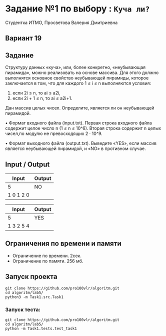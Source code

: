 # Задание №1 по выбору : `Куча ли?`

Студентка ИТМО,  Просветова Валерия Дмитриевна

## Вариант 19

## Задание 
Структуру данных «куча», или, более конкретно, «неубывающая пирамида»,
можно реализовать на основе массива.
Для этого должно выполнятся основное свойство неубывающей пирамиды,
которое заключается в том, что для каждого 1 ≤ i ≤ n выполняются условия:
1. если 2i ≤ n, то ai ≤ a2i,
2. если 2i + 1 ≤ n, то ai ≤ a2i+1.

Дан массив целых чисел. Определите, является ли он неубывающей пирамидой.

• Формат входного файла (input.txt). Первая строка входного файла содержит целое число n (1 ≤ n ≤ 10^6). Вторая строка содержит n целых чисел,по модулю не превосходящих 2 · 10^9.

• Формат выходного файла (output.txt). Выведите «YES», если массив является неубывающей пирамидой, и «NO» в противном случае.

## Input / Output 

| Input    | Output   |
|----------|----------|
| 5        | NO       |
| 1 0 1 2 0|          |

| Input    | Output   |
|----------|----------|
| 5        | YES      |
| 1 3 2 5 4|          |


## Ограничения по времени и памяти

- Ограничение по времени. 2сек.
- Ограничение по памяти. 256 мб.


## Запуск проекта

`git clone https://github.com/pro100vlr/algoritm.git`   
`cd algoritm/lab5/`  
`python3 -m Task1.src.Task1` 

### Запуск теста:   
   
`git clone https://github.com/pro100vlr/algoritm.git`   
`cd algoritm/lab5/`  
`python -m Task1.tests.test_task1`